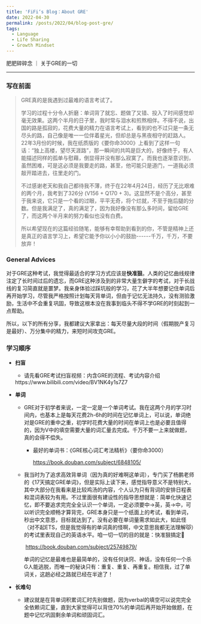 ```yaml
---
title: 'FiFi‘s Blog：About GRE'
date: 2022-04-30
permalink: /posts/2022/04/blog-post-gre/
tags:
  - Language	
  - Life Sharing
  - Growth Mindset
---
```


肥肥碎碎念 ｜ 关于GRE的一切

-----

### 写在前面

> GRE真的是我遇到过最难的语言考试了。
>
> 学习的过程十分令人折磨：单词背了就忘、题做了又错、投入了时间感觉却毫无效果。这两个半月的日子里，我时常与泪水和煎熬相伴。不得不说，出国的路是孤寂的，花费大量的精力在语言考试上，看到的也不过只是一条无尽头的路，自己像是唯一一位伴着星光，但却总是与黑夜相守的赶路人。22年3月份的时候，我在纸质版的《要你命3000》上看到了这样一句话：“独上高楼，望尽天涯路”，那一瞬间的共鸣是巨大的，好像终于，有人能描述同样的孤单与慰藉，倒显得并没有那么寂寞了。而我也逐渐意识到，虽然困难，可是这必须是我要走的路，甚至，他可能只是道门，一道我必须敲开踏进去，往里走的门。
>
> 不过感谢老天和我自己都待我不薄，终于在22年4月24日，经历了无比艰难的两个月，我考到了326分 (V156 + Q170 + 3)。这显然不是个高分，甚至于我来说，它只是一个看的过眼，平平无奇，将个烂就，不至于拖后腿的分数。但是我满足了，真的满足了，因为我好像没有那么多时间，留给GRE了，而这两个半月来的努力看似也没有白费。
>
> 所以希望现在的这篇经验随笔，能够有幸帮助到看到的你，不管是精神上还是真正的语言学习上，希望它能予你以小小的鼓励------千万，千万，不要放弃！

### General Advices

对于GRE这种考试，我觉得最适合的学习方式应该是**快准狠**。人类的记忆曲线规律注定了长时间过后的遗忘，而GRE这种涉及到的非常大量生僻字的考试，对于长战线的复习简直就是噩梦。我亲身体验过踩坑般的学习，花了大半年想要记住单词后再开始学习，尽管我严格按照计划每天背单词，但由于记忆无法持久，没有测验激励，生活中不会重复巩固，导致这根本没在我事到临头不得不学GRE的时刻起到一点帮助。

所以，以下的所有分享，我都建议大家拿出：每天尽量大段的时间（假期脱产复习是最好）、万分集中的精力，来短时间攻克GRE。

### 学习顺序

- **扫盲**

  - 请先看GRE考试扫盲视频：内含GRE的流程、考试内容介绍 
  <a>
  https://www.bilibili.com/video/BV1NK4y1s7Z7
  </a>

- **单词**

  - GRE对于初学者来说，一定一定是一个单词考试。我在这两个月的学习时间内，也基本上是每天花费2h-6h的时间在记忆单词上，可以说，单词绝对是GRE的重中之重，初学时花费大量的时间在单词上也是必要且值得的，因为V中的填空需要大量的词汇量去完成。千万不要一上来就做题，真的会得不偿失。

    - 最好的单词书：《GRE核心词汇考法精析》（要你命3000）

    	<a>https://book.douban.com/subject/6848105/</a>

  - 我当时为了追求高效背单词（因为真的好难啊这单词），专门买了杨鹏老师的《17天搞定GRE单词》，但是实际上读下来，感觉指导意义不是特别大，其中大部分在我看来是比较鸡汤的内容，个人认为只有背词的安排日程表和混词表较为有用。不过里面很有建设性的指导思想就是：简单化快速记忆，即不要追求完完全全认识一个单词，一定必须要中->英，英->中，可以听识完全顺畅才算背完，GRE本身只是一个纸面上的考试，看到单词，秒出中文意思，目标就达到了。没有必要在单词量需求如此大，如此怪（对不起ETS，但是我觉得有的单词真的怪啊，中文意思我都无法理解😾）的考试里表现自己的英语水平。咱一切一切的目的就是：快准狠搞定🤝

  	​	https://book.douban.com/subject/25749879/

  	单词的记忆是最难也是最简单的，没有任何诀窍、神话，没有任何一个杀G人能逃脱，而唯一的秘诀只有：重复、重复、再重复。相信我，过了单词关，这趟必经之路就已经在半途了！

- **长难句**

	- 建议就是在背单词积累词汇时先别做题，因为verbal的填空可以说完完全全依赖词汇量，直到大家觉得可以背住70%的单词后再开始开始做题，在题中记忆巩固剩余单词和顽固词汇。